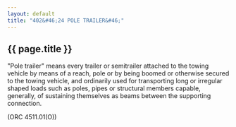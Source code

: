 ```yaml
---
layout: default 
title: "402&#46;24 POLE TRAILER&#46;"
---
```


{{ page.title }}
----------------

"Pole trailer" means every trailer or semitrailer attached to the towing
vehicle by means of a reach, pole or by being boomed or otherwise
secured to the towing vehicle, and ordinarily used for transporting long
or irregular shaped loads such as poles, pipes or structural members
capable, generally, of sustaining themselves as beams between the
supporting connection.

(ORC 4511.01(O))
